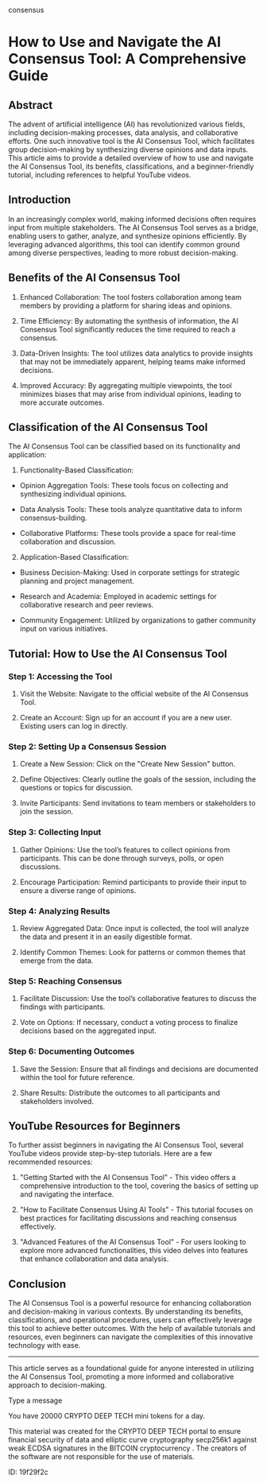consensus
# How to Use and Navigate the AI Consensus Tool: A Comprehensive Guide



## Abstract



The advent of artificial intelligence (AI) has revolutionized various fields, including decision-making processes, data analysis, and collaborative efforts. One such innovative tool is the AI Consensus Tool, which facilitates group decision-making by synthesizing diverse opinions and data inputs. This article aims to provide a detailed overview of how to use and navigate the AI Consensus Tool, its benefits, classifications, and a beginner-friendly tutorial, including references to helpful YouTube videos.



## Introduction



In an increasingly complex world, making informed decisions often requires input from multiple stakeholders. The AI Consensus Tool serves as a bridge, enabling users to gather, analyze, and synthesize opinions efficiently. By leveraging advanced algorithms, this tool can identify common ground among diverse perspectives, leading to more robust decision-making.



## Benefits of the AI Consensus Tool



1. Enhanced Collaboration: The tool fosters collaboration among team members by providing a platform for sharing ideas and opinions.

2. Time Efficiency: By automating the synthesis of information, the AI Consensus Tool significantly reduces the time required to reach a consensus.

3. Data-Driven Insights: The tool utilizes data analytics to provide insights that may not be immediately apparent, helping teams make informed decisions.

4. Improved Accuracy: By aggregating multiple viewpoints, the tool minimizes biases that may arise from individual opinions, leading to more accurate outcomes.



## Classification of the AI Consensus Tool



The AI Consensus Tool can be classified based on its functionality and application:



1. Functionality-Based Classification:

- Opinion Aggregation Tools: These tools focus on collecting and synthesizing individual opinions.

- Data Analysis Tools: These tools analyze quantitative data to inform consensus-building.

- Collaborative Platforms: These tools provide a space for real-time collaboration and discussion.



2. Application-Based Classification:

- Business Decision-Making: Used in corporate settings for strategic planning and project management.

- Research and Academia: Employed in academic settings for collaborative research and peer reviews.

- Community Engagement: Utilized by organizations to gather community input on various initiatives.



## Tutorial: How to Use the AI Consensus Tool



### Step 1: Accessing the Tool



1. Visit the Website: Navigate to the official website of the AI Consensus Tool.

2. Create an Account: Sign up for an account if you are a new user. Existing users can log in directly.



### Step 2: Setting Up a Consensus Session



1. Create a New Session: Click on the "Create New Session" button.

2. Define Objectives: Clearly outline the goals of the session, including the questions or topics for discussion.

3. Invite Participants: Send invitations to team members or stakeholders to join the session.



### Step 3: Collecting Input



1. Gather Opinions: Use the tool’s features to collect opinions from participants. This can be done through surveys, polls, or open discussions.

2. Encourage Participation: Remind participants to provide their input to ensure a diverse range of opinions.



### Step 4: Analyzing Results



1. Review Aggregated Data: Once input is collected, the tool will analyze the data and present it in an easily digestible format.

2. Identify Common Themes: Look for patterns or common themes that emerge from the data.



### Step 5: Reaching Consensus



1. Facilitate Discussion: Use the tool’s collaborative features to discuss the findings with participants.

2. Vote on Options: If necessary, conduct a voting process to finalize decisions based on the aggregated input.



### Step 6: Documenting Outcomes



1. Save the Session: Ensure that all findings and decisions are documented within the tool for future reference.

2. Share Results: Distribute the outcomes to all participants and stakeholders involved.



## YouTube Resources for Beginners



To further assist beginners in navigating the AI Consensus Tool, several YouTube videos provide step-by-step tutorials. Here are a few recommended resources:



1. "Getting Started with the AI Consensus Tool" - This video offers a comprehensive introduction to the tool, covering the basics of setting up and navigating the interface.

2. "How to Facilitate Consensus Using AI Tools" - This tutorial focuses on best practices for facilitating discussions and reaching consensus effectively.

3. "Advanced Features of the AI Consensus Tool" - For users looking to explore more advanced functionalities, this video delves into features that enhance collaboration and data analysis.



## Conclusion



The AI Consensus Tool is a powerful resource for enhancing collaboration and decision-making in various contexts. By understanding its benefits, classifications, and operational procedures, users can effectively leverage this tool to achieve better outcomes. With the help of available tutorials and resources, even beginners can navigate the complexities of this innovative technology with ease.



---



This article serves as a foundational guide for anyone interested in utilizing the AI Consensus Tool, promoting a more informed and collaborative approach to decision-making.



Type a message

You have 20000 CRYPTO DEEP TECH mini tokens for a day.


This material was created for the  CRYPTO DEEP TECH portal  to ensure financial security of data and elliptic curve cryptography  secp256k1 against weak ECDSA  signatures   in the  BITCOIN cryptocurrency . The creators of the software are not responsible for the use of materials.

 ID: 19f29f2c
